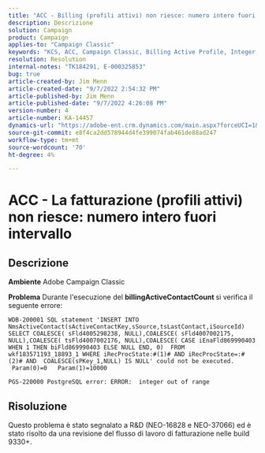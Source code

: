 ```yaml
---
title: "ACC - Billing (profili attivi) non riesce: numero intero fuori intervallo"
description: Descrizione
solution: Campaign
product: Campaign
applies-to: "Campaign Classic"
keywords: "KCS, ACC, Campaign Classic, Billing Active Profile, Integer, fuori intervallo"
resolution: Resolution
internal-notes: "TK184291, E-000325853"
bug: true
article-created-by: Jim Menn
article-created-date: "9/7/2022 2:54:32 PM"
article-published-by: Jim Menn
article-published-date: "9/7/2022 4:26:08 PM"
version-number: 4
article-number: KA-14457
dynamics-url: "https://adobe-ent.crm.dynamics.com/main.aspx?forceUCI=1&pagetype=entityrecord&etn=knowledgearticle&id=4147fbf5-bc2e-ed11-9db1-0022480866ad"
source-git-commit: e8f4ca2dd578944d4fe399074fab461de88ad247
workflow-type: tm+mt
source-wordcount: '70'
ht-degree: 4%

---
```


# ACC - La fatturazione (profili attivi) non riesce: numero intero fuori intervallo

## Descrizione


<b>Ambiente</b>
Adobe Campaign Classic

<b>Problema</b>
Durante l&#39;esecuzione del <b>billingActiveContactCount </b>si verifica il seguente errore:


```
WDB-200001 SQL statement 'INSERT INTO NmsActiveContact(sActiveContactKey,sSource,tsLastContact,iSourceId) SELECT COALESCE( sFld4005298238, NULL),COALESCE( sFld4007002175, NULL),COALESCE( tsFld4007002176, NULL),COALESCE( CASE iEnaFld869990403 WHEN 1 THEN biFld869990403 ELSE NULL END, 0)  FROM wkf183571193_18893_1 WHERE iRecProcState:#(1)# AND iRecProcState=:#(2)# AND  COALESCE(sPKey_1,NULL) IS NULL' could not be executed.   Param(0)=0   Param(1)=10000

PGS-220000 PostgreSQL error: ERROR:  integer out of range
```



## Risoluzione


Questo problema è stato segnalato a R&amp;D (NEO-16828 e NEO-37066) ed è stato risolto da una revisione del flusso di lavoro di fatturazione nelle build 9330+.
